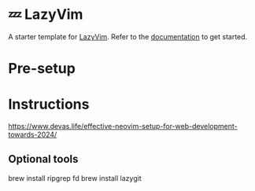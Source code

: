 # 💤 LazyVim

A starter template for [LazyVim](https://github.com/LazyVim/LazyVim).
Refer to the [documentation](https://lazyvim.github.io/installation) to get started.

# Pre-setup

# Instructions

https://www.devas.life/effective-neovim-setup-for-web-development-towards-2024/

## Optional tools

brew install ripgrep fd
brew install lazygit
